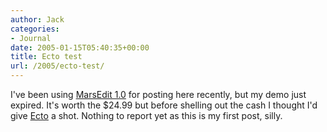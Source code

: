 ```yaml
---
author: Jack
categories:
- Journal
date: 2005-01-15T05:40:35+00:00
title: Ecto test
url: /2005/ecto-test/
---
```


I've been using [MarsEdit 1.0][1] for posting here recently, but my demo just expired. It's worth the $24.99 but before shelling out the cash I thought I'd give [Ecto][2] a shot. Nothing to report yet as this is my first post, silly.

 [1]: http://ranchero.com/marsedit/
 [2]: http://ecto.kung-foo.tv/